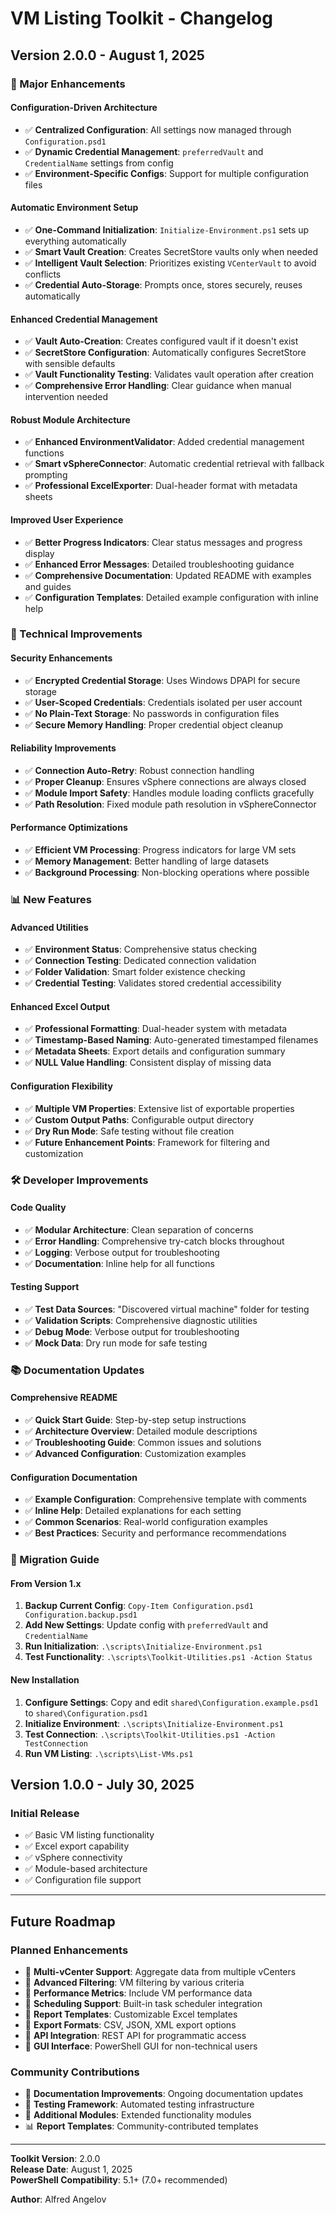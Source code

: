 # VM Listing Toolkit - Changelog

## Version 2.0.0 - August 1, 2025

### 🚀 Major Enhancements

#### **Configuration-Driven Architecture**

- ✅ **Centralized Configuration**: All settings now managed through `Configuration.psd1`
- ✅ **Dynamic Credential Management**: `preferredVault` and `CredentialName` settings from config
- ✅ **Environment-Specific Configs**: Support for multiple configuration files

#### **Automatic Environment Setup**

- ✅ **One-Command Initialization**: `Initialize-Environment.ps1` sets up everything automatically
- ✅ **Smart Vault Creation**: Creates SecretStore vaults only when needed
- ✅ **Intelligent Vault Selection**: Prioritizes existing `VCenterVault` to avoid conflicts
- ✅ **Credential Auto-Storage**: Prompts once, stores securely, reuses automatically

#### **Enhanced Credential Management**

- ✅ **Vault Auto-Creation**: Creates configured vault if it doesn't exist
- ✅ **SecretStore Configuration**: Automatically configures SecretStore with sensible defaults
- ✅ **Vault Functionality Testing**: Validates vault operation after creation
- ✅ **Comprehensive Error Handling**: Clear guidance when manual intervention needed

#### **Robust Module Architecture**

- ✅ **Enhanced EnvironmentValidator**: Added credential management functions
- ✅ **Smart vSphereConnector**: Automatic credential retrieval with fallback prompting
- ✅ **Professional ExcelExporter**: Dual-header format with metadata sheets

#### **Improved User Experience**

- ✅ **Better Progress Indicators**: Clear status messages and progress display
- ✅ **Enhanced Error Messages**: Detailed troubleshooting guidance
- ✅ **Comprehensive Documentation**: Updated README with examples and guides
- ✅ **Configuration Templates**: Detailed example configuration with inline help

### 🔧 Technical Improvements

#### **Security Enhancements**

- ✅ **Encrypted Credential Storage**: Uses Windows DPAPI for secure storage
- ✅ **User-Scoped Credentials**: Credentials isolated per user account
- ✅ **No Plain-Text Storage**: No passwords in configuration files
- ✅ **Secure Memory Handling**: Proper credential object cleanup

#### **Reliability Improvements**

- ✅ **Connection Auto-Retry**: Robust connection handling
- ✅ **Proper Cleanup**: Ensures vSphere connections are always closed
- ✅ **Module Import Safety**: Handles module loading conflicts gracefully
- ✅ **Path Resolution**: Fixed module path resolution in vSphereConnector

#### **Performance Optimizations**

- ✅ **Efficient VM Processing**: Progress indicators for large VM sets
- ✅ **Memory Management**: Better handling of large datasets
- ✅ **Background Processing**: Non-blocking operations where possible

### 📊 New Features

#### **Advanced Utilities**

- ✅ **Environment Status**: Comprehensive status checking
- ✅ **Connection Testing**: Dedicated connection validation
- ✅ **Folder Validation**: Smart folder existence checking
- ✅ **Credential Testing**: Validates stored credential accessibility

#### **Enhanced Excel Output**

- ✅ **Professional Formatting**: Dual-header system with metadata
- ✅ **Timestamp-Based Naming**: Auto-generated timestamped filenames
- ✅ **Metadata Sheets**: Export details and configuration summary
- ✅ **NULL Value Handling**: Consistent display of missing data

#### **Configuration Flexibility**

- ✅ **Multiple VM Properties**: Extensive list of exportable properties
- ✅ **Custom Output Paths**: Configurable output directory
- ✅ **Dry Run Mode**: Safe testing without file creation
- ✅ **Future Enhancement Points**: Framework for filtering and customization

### 🛠️ Developer Improvements

#### **Code Quality**

- ✅ **Modular Architecture**: Clean separation of concerns
- ✅ **Error Handling**: Comprehensive try-catch blocks throughout
- ✅ **Logging**: Verbose output for troubleshooting
- ✅ **Documentation**: Inline help for all functions

#### **Testing Support**

- ✅ **Test Data Sources**: "Discovered virtual machine" folder for testing
- ✅ **Validation Scripts**: Comprehensive diagnostic utilities
- ✅ **Debug Mode**: Verbose output for troubleshooting
- ✅ **Mock Data**: Dry run mode for safe testing

### 📚 Documentation Updates

#### **Comprehensive README**

- ✅ **Quick Start Guide**: Step-by-step setup instructions
- ✅ **Architecture Overview**: Detailed module descriptions
- ✅ **Troubleshooting Guide**: Common issues and solutions
- ✅ **Advanced Configuration**: Customization examples

#### **Configuration Documentation**

- ✅ **Example Configuration**: Comprehensive template with comments
- ✅ **Inline Help**: Detailed explanations for each setting
- ✅ **Common Scenarios**: Real-world configuration examples
- ✅ **Best Practices**: Security and performance recommendations

### 🔄 Migration Guide

#### **From Version 1.x**

1. **Backup Current Config**: `Copy-Item Configuration.psd1 Configuration.backup.psd1`
2. **Add New Settings**: Update config with `preferredVault` and `CredentialName`
3. **Run Initialization**: `.\scripts\Initialize-Environment.ps1`
4. **Test Functionality**: `.\scripts\Toolkit-Utilities.ps1 -Action Status`

#### **New Installation**

1. **Configure Settings**: Copy and edit `shared\Configuration.example.psd1` to `shared\Configuration.psd1`
2. **Initialize Environment**: `.\scripts\Initialize-Environment.ps1`
3. **Test Connection**: `.\scripts\Toolkit-Utilities.ps1 -Action TestConnection`
4. **Run VM Listing**: `.\scripts\List-VMs.ps1`

## Version 1.0.0 - July 30, 2025

### Initial Release

- ✅ Basic VM listing functionality
- ✅ Excel export capability
- ✅ vSphere connectivity
- ✅ Module-based architecture
- ✅ Configuration file support

---

## Future Roadmap

### Planned Enhancements

- 🔮 **Multi-vCenter Support**: Aggregate data from multiple vCenters
- 🔮 **Advanced Filtering**: VM filtering by various criteria
- 🔮 **Performance Metrics**: Include VM performance data
- 🔮 **Scheduling Support**: Built-in task scheduler integration
- 🔮 **Report Templates**: Customizable Excel templates
- 🔮 **Export Formats**: CSV, JSON, XML export options
- 🔮 **API Integration**: REST API for programmatic access
- 🔮 **GUI Interface**: PowerShell GUI for non-technical users

### Community Contributions

- 📝 **Documentation Improvements**: Ongoing documentation updates
- 🧪 **Testing Framework**: Automated testing infrastructure
- 🔧 **Additional Modules**: Extended functionality modules
- 📊 **Report Templates**: Community-contributed templates

---

**Toolkit Version**: 2.0.0  
**Release Date**: August 1, 2025  
**PowerShell Compatibility**: 5.1+ (7.0+ recommended)  

**Author**: Alfred Angelov
